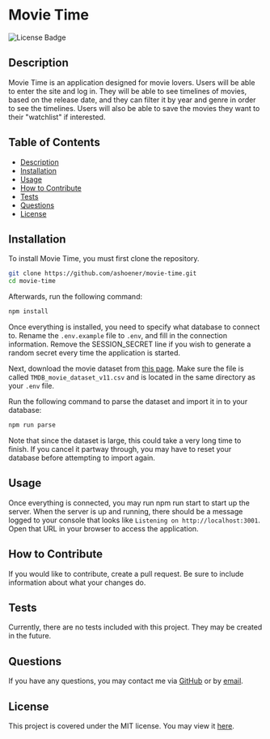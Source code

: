 # Movie Time

![License Badge](https://img.shields.io/badge/license-MIT-green)

## Description

Movie Time is an application designed for movie lovers. Users will be able to enter the site and log in. They will be able to see timelines of movies, based on the release date, and they can filter it by year and genre in order to see the timelines. Users will also be able to save the movies they want to their "watchlist" if interested.

## Table of Contents

- [Description](#description)
- [Installation](#installation)
- [Usage](#usage)
- [How to Contribute](#how-to-contribute)
- [Tests](#tests)
- [Questions](#questions)
- [License](#license)

## Installation

To install Movie Time, you must first clone the repository.

```bash
git clone https://github.com/ashoener/movie-time.git
cd movie-time
```

Afterwards, run the following command:

```bash
npm install
```

Once everything is installed, you need to specify what database to connect to. Rename the `.env.example` file to `.env`, and fill in the connection information. Remove the SESSION_SECRET line if you wish to generate a random secret every time the application is started.

Next, download the movie dataset from [this page](https://www.kaggle.com/datasets/asaniczka/tmdb-movies-dataset-2023-930k-movies). Make sure the file is called `TMDB_movie_dataset_v11.csv` and is located in the same directory as your `.env` file.

Run the following command to parse the dataset and import it in to your database:

```bash
npm run parse
```

Note that since the dataset is large, this could take a very long time to finish. If you cancel it partway through, you may have to reset your database before attempting to import again.

## Usage

Once everything is connected, you may run npm run start to start up the server. When the server is up and running, there should be a message logged to your console that looks like `Listening on http://localhost:3001`. Open that URL in your browser to access the application.

## How to Contribute

If you would like to contribute, create a pull request. Be sure to include information about what your changes do.

## Tests

Currently, there are no tests included with this project. They may be created in the future.

## Questions

If you have any questions, you may contact me via [GitHub](ashoener) or by [email](mailto:a.b.shoener@gmail.com).

## License

This project is covered under the MIT license. You may view it [here](/LICENSE).
